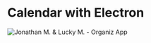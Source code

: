 # Calendar with Electron

![Jonathan M. & Lucky M. - Organiz App](https://gifyu.com/image/S6b6Z "Demo")